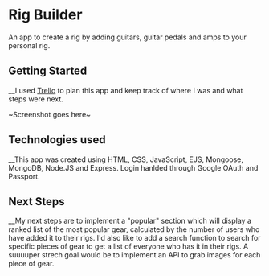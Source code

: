 # Rig Builder

An app to create a rig by adding guitars, guitar pedals and amps to your personal rig.

## Getting Started

__I used [Trello](https://trello.com/b/X2nOStz9/rig-builder) to plan this app and keep track of where I was and what steps were next.

~Screenshot goes here~

## Technologies used

__This app was created using HTML, CSS, JavaScript, EJS, Mongoose, MongoDB, Node.JS and Express. Login hanlded through Google OAuth and Passport.

## Next Steps

__My next steps are to implement a "popular" section which will display a ranked list of the most popular gear, calculated by the number of users who have added it to their rigs. I'd also like to add a search function to search for specific pieces of gear to get a list of everyone who has it in their rigs. A suuuuper strech goal would be to implement an API to grab images for each piece of gear.
